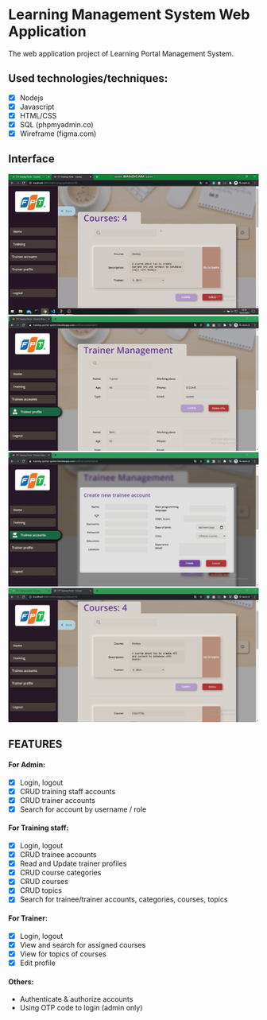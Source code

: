 # Learning Management System Web Application
The web application project of Learning Portal Management System.

## Used technologies/techniques: 
- [x] Nodejs
- [x] Javascript
- [x] HTML/CSS
- [x] SQL (phpmyadmin.co)
- [x] Wireframe (figma.com)

## Interface

![Front-end screenshots](/public/images/demo.gif)
![Front-end screenshots](/public/images/Screenshot1.jpg)
![Front-end screenshots](/public/images/Screenshot2.jpg)
![Front-end screenshots](/public/images/Screenshot3.jpg)



## FEATURES

#### For Admin: 
- [x] Login, logout
- [x] CRUD training staff accounts
- [x] CRUD trainer accounts
- [x] Search for account by username / role

#### For Training staff: 
- [x] Login, logout
- [x] CRUD trainee accounts
- [x] Read and Update trainer profiles
- [x] CRUD course categories
- [x] CRUD courses
- [x] CRUD topics
- [x] Search for trainee/trainer accounts, categories, courses, topics

#### For Trainer: 
- [x] Login, logout
- [x] View and search for assigned courses
- [x] View for topics of courses
- [x] Edit profile

#### Others:
- Authenticate & authorize accounts
- Using OTP code to login (admin only)


